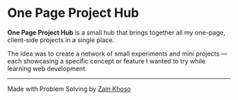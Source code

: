 # One Page Project Hub

**One Page Project Hub** is a small hub that brings together all my one-page, client-side projects in a single place.

The idea was to create a network of small experiments and mini projects — each showcasing a specific concept or feature I wanted to try while learning web development.

---

Made with Problem Solving by [Zain Khoso](https://linkedin.com/in/zain-khoso)
